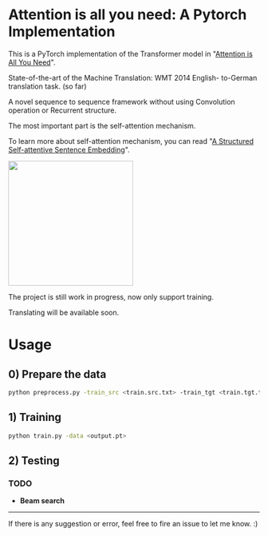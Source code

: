 # Attention is all you need: A Pytorch Implementation

This is a PyTorch implementation of the Transformer model in "[Attention is All You Need](https://arxiv.org/abs/1706.03762)". 

State-of-the-art of the Machine Translation: WMT 2014 English- to-German translation task. (so far)

A novel sequence to sequence framework without using Convolution operation or Recurrent structure.

The most important part is the self-attention mechanism.

To learn more about self-attention mechanism, you can read "[A Structured Self-attentive Sentence Embedding](https://arxiv.org/abs/1703.03130)".

<img src="http://imgur.com/1krF2R6.png" width="250">

The project is still work in progress, now only support training.

Translating will be available soon.

# Usage

## 0) Prepare the data
```bash
python preprocess.py -train_src <train.src.txt> -train_tgt <train.tgt.txt> -valid_src <valid.src.txt> -valid_tgt <valid.tgt.txt> -output <output.pt>
```

## 1) Training
```bash
python train.py -data <output.pt>
```
## 2) Testing
### TODO
  - **Beam search** 

---
If there is any suggestion or error, feel free to fire an issue to let me know. :)

